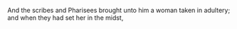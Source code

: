 And the scribes and Pharisees brought unto him a woman taken in adultery; and when they had set her in the midst,
